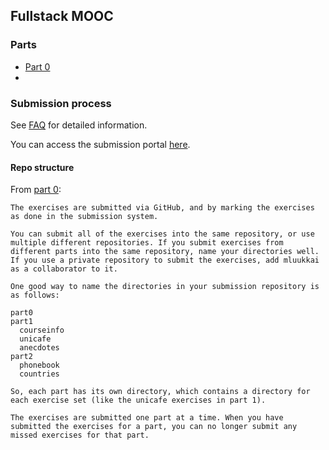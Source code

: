 ## Fullstack MOOC

### Parts

- [Part 0](https://fullstackopen.com/en/part0/fundamentals_of_web_apps)
- []()

### Submission process

See [FAQ](https://fullstackopen.com/en/part0/general_info#submitting-exercises) for detailed information.

You can access the submission portal [here](https://studies.cs.helsinki.fi/stats/courses/fullstackopen/submissions).

#### Repo structure

From [part 0](https://fullstackopen.com/en/part0/fundamentals_of_web_apps#running-application-logic-on-the-browser>):

```
The exercises are submitted via GitHub, and by marking the exercises as done in the submission system.

You can submit all of the exercises into the same repository, or use multiple different repositories. If you submit exercises from different parts into the same repository, name your directories well. If you use a private repository to submit the exercises, add mluukkai as a collaborator to it.

One good way to name the directories in your submission repository is as follows:

part0
part1
  courseinfo
  unicafe
  anecdotes
part2
  phonebook
  countries

So, each part has its own directory, which contains a directory for each exercise set (like the unicafe exercises in part 1).

The exercises are submitted one part at a time. When you have submitted the exercises for a part, you can no longer submit any missed exercises for that part.
```
